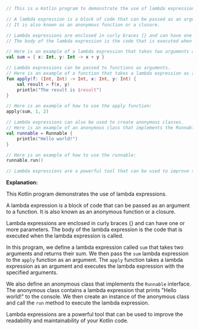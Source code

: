```kotlin
// This is a Kotlin program to demonstrate the use of lambda expressions.

// A lambda expression is a block of code that can be passed as an argument to a function.
// It is also known as an anonymous function or a closure.

// Lambda expressions are enclosed in curly braces {} and can have one or more parameters.
// The body of the lambda expression is the code that is executed when the lambda expression is called.

// Here is an example of a lambda expression that takes two arguments and returns their sum:
val sum = { x: Int, y: Int -> x + y }

// Lambda expressions can be passed to functions as arguments.
// Here is an example of a function that takes a lambda expression as an argument:
fun apply(f: (Int, Int) -> Int, x: Int, y: Int) {
    val result = f(x, y)
    println("The result is $result")
}

// Here is an example of how to use the apply function:
apply(sum, 1, 2)

// Lambda expressions can also be used to create anonymous classes.
// Here is an example of an anonymous class that implements the Runnable interface:
val runnable = Runnable {
    println("Hello world!")
}

// Here is an example of how to use the runnable:
runnable.run()

// Lambda expressions are a powerful tool that can be used to improve the readability and maintainability of your Kotlin code.
```

**Explanation:**

This Kotlin program demonstrates the use of lambda expressions.

A lambda expression is a block of code that can be passed as an argument to a function. It is also known as an anonymous function or a closure.

Lambda expressions are enclosed in curly braces {} and can have one or more parameters. The body of the lambda expression is the code that is executed when the lambda expression is called.

In this program, we define a lambda expression called `sum` that takes two arguments and returns their sum. We then pass the `sum` lambda expression to the `apply` function as an argument. The `apply` function takes a lambda expression as an argument and executes the lambda expression with the specified arguments.

We also define an anonymous class that implements the `Runnable` interface. The anonymous class contains a lambda expression that prints "Hello world!" to the console. We then create an instance of the anonymous class and call the `run` method to execute the lambda expression.

Lambda expressions are a powerful tool that can be used to improve the readability and maintainability of your Kotlin code.